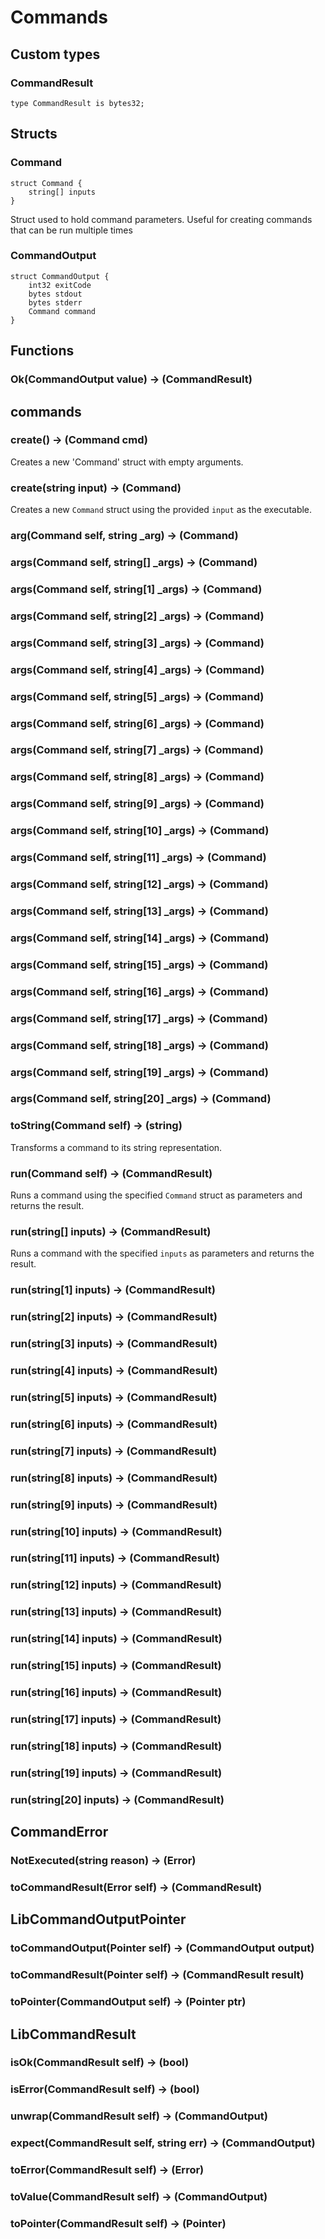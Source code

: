 # Commands

## Custom types

### CommandResult

```solidity
type CommandResult is bytes32;
```



## Structs

### Command

```solidity
struct Command {
	string[] inputs
}
```

Struct used to hold command parameters. Useful for creating commands that can be run
multiple times

### CommandOutput

```solidity
struct CommandOutput {
	int32 exitCode
	bytes stdout
	bytes stderr
	Command command
}
```



## Functions

### **Ok(CommandOutput value) &rarr; (CommandResult)**



## commands



### **create() &rarr; (Command cmd)**

Creates a new 'Command' struct with empty arguments.

### **create(string input) &rarr; (Command)**

Creates a new `Command` struct using the provided `input` as the executable.

### **arg(Command self, string _arg) &rarr; (Command)**



### **args(Command self, string[] _args) &rarr; (Command)**



### **args(Command self, string[1] _args) &rarr; (Command)**



### **args(Command self, string[2] _args) &rarr; (Command)**



### **args(Command self, string[3] _args) &rarr; (Command)**



### **args(Command self, string[4] _args) &rarr; (Command)**



### **args(Command self, string[5] _args) &rarr; (Command)**



### **args(Command self, string[6] _args) &rarr; (Command)**



### **args(Command self, string[7] _args) &rarr; (Command)**



### **args(Command self, string[8] _args) &rarr; (Command)**



### **args(Command self, string[9] _args) &rarr; (Command)**



### **args(Command self, string[10] _args) &rarr; (Command)**



### **args(Command self, string[11] _args) &rarr; (Command)**



### **args(Command self, string[12] _args) &rarr; (Command)**



### **args(Command self, string[13] _args) &rarr; (Command)**



### **args(Command self, string[14] _args) &rarr; (Command)**



### **args(Command self, string[15] _args) &rarr; (Command)**



### **args(Command self, string[16] _args) &rarr; (Command)**



### **args(Command self, string[17] _args) &rarr; (Command)**



### **args(Command self, string[18] _args) &rarr; (Command)**



### **args(Command self, string[19] _args) &rarr; (Command)**



### **args(Command self, string[20] _args) &rarr; (Command)**



### **toString(Command self) &rarr; (string)**

Transforms a command to its string representation.

### **run(Command self) &rarr; (CommandResult)**

Runs a command using the specified `Command` struct as parameters and returns the result.

### **run(string[] inputs) &rarr; (CommandResult)**

Runs a command with the specified `inputs` as parameters and returns the result.

### **run(string[1] inputs) &rarr; (CommandResult)**



### **run(string[2] inputs) &rarr; (CommandResult)**



### **run(string[3] inputs) &rarr; (CommandResult)**



### **run(string[4] inputs) &rarr; (CommandResult)**



### **run(string[5] inputs) &rarr; (CommandResult)**



### **run(string[6] inputs) &rarr; (CommandResult)**



### **run(string[7] inputs) &rarr; (CommandResult)**



### **run(string[8] inputs) &rarr; (CommandResult)**



### **run(string[9] inputs) &rarr; (CommandResult)**



### **run(string[10] inputs) &rarr; (CommandResult)**



### **run(string[11] inputs) &rarr; (CommandResult)**



### **run(string[12] inputs) &rarr; (CommandResult)**



### **run(string[13] inputs) &rarr; (CommandResult)**



### **run(string[14] inputs) &rarr; (CommandResult)**



### **run(string[15] inputs) &rarr; (CommandResult)**



### **run(string[16] inputs) &rarr; (CommandResult)**



### **run(string[17] inputs) &rarr; (CommandResult)**



### **run(string[18] inputs) &rarr; (CommandResult)**



### **run(string[19] inputs) &rarr; (CommandResult)**



### **run(string[20] inputs) &rarr; (CommandResult)**



## CommandError



### **NotExecuted(string reason) &rarr; (Error)**



### **toCommandResult(Error self) &rarr; (CommandResult)**



## LibCommandOutputPointer



### **toCommandOutput(Pointer self) &rarr; (CommandOutput output)**



### **toCommandResult(Pointer self) &rarr; (CommandResult result)**



### **toPointer(CommandOutput self) &rarr; (Pointer ptr)**



## LibCommandResult



### **isOk(CommandResult self) &rarr; (bool)**



### **isError(CommandResult self) &rarr; (bool)**



### **unwrap(CommandResult self) &rarr; (CommandOutput)**



### **expect(CommandResult self, string err) &rarr; (CommandOutput)**



### **toError(CommandResult self) &rarr; (Error)**



### **toValue(CommandResult self) &rarr; (CommandOutput)**



### **toPointer(CommandResult self) &rarr; (Pointer)**



